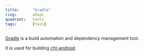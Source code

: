 ```yaml
---
title:      "Gradle"
ring:       adopt
quadrant:   tools
tags:       [tool]
---
```


[Gradle](https://gradle.org/) is a build automation and dependency management tool.

It is used for building [cht-android](https://github.com/medic/cht-android).
